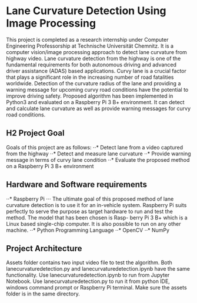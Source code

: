 # Lane Curvature Detection Using Image Processing
This project is completed as a research internship under Computer Engineering Professorship at Technische Universität Chemnitz. It is a computer vision/image processing approach to detect lane curvature from highway video. Lane curvature detection from the highway is one of the fundamental requirements for both autonomous driving and advanced driver assistance (ADAS) based applications. Curvy lane is a crucial factor that plays a significant role in the increasing number of road fatalities worldwide. Detection of the curvature radius of the lane and providing a warning message for upcoming curvy road conditions have the potential to improve driving safety. Proposed algorithm has been implemented in Python3 and evaluated on a Raspberry Pi 3 B+ environment. It can detect and calculate lane curvature as well as provide warning messages for curvy road conditions.

## H2 Project Goal
Goals of this project are as follows:
⋅⋅* Detect lane from a video captured from the highway
⋅⋅* Detect and measure lane curvature
⋅⋅* Provide warning message in terms of curvy lane condition
⋅⋅* Evaluate the proposed method on a Raspberry Pi 3 B+ environment

## Hardware and Software requirements
⋅⋅* Raspberry Pi
⋅⋅⋅ The ultimate goal of this proposed method of lane curvature detection is to use it
for an in-vehicle system. Raspberry Pi suits perfectly to serve the purpose as target
hardware to run and test the method. The model that has been chosen is Rasp-
berry Pi 3 B+ which is a Linux based single-chip computer. It is also possible to run on any other machine.
⋅⋅* Python Programming Language
⋅⋅* OpenCV
⋅⋅* NumPy

## Project Architecture
Assets folder contains two input video file to test the algorithm. Both lanecurvaturedetection.py and lanecurvaturedetection.ipynb have the same functionality. Use lanecurvaturedetection.ipynb to run from Jupyter Notebook. Use lanecurvaturedetection.py to run it from python IDE, windows command prompt or Raspberry Pi terminal. Make sure the assets folder is in the same directory. 
